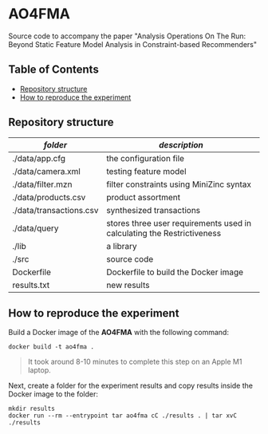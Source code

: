 # AO4FMA

Source code to accompany the paper "Analysis Operations On The Run: Beyond Static Feature Model Analysis in Constraint-based Recommenders"

## Table of Contents

- [Repository structure](#repository-structure)
- [How to reproduce the experiment](#how-to-reproduce-the-experiment)

## Repository structure

| *folder*                | *description*                                                          |
|-------------------------|------------------------------------------------------------------------|
| ./data/app.cfg          | the configuration file                                                 |
| ./data/camera.xml       | testing feature model                                                  |
| ./data/filter.mzn       | filter constraints using MiniZinc syntax                               |
| ./data/products.csv     | product assortment                                                     |
| ./data/transactions.csv | synthesized transactions                                               |
| ./data/query            | stores three user requirements used in calculating the Restrictiveness |
| ./lib                   | a library                                                              |
| ./src                   | source code                                                            |
| Dockerfile              | Dockerfile to build the Docker image                                   |
| results.txt             | new results                                                            |

## How to reproduce the experiment

Build a Docker image of the **AO4FMA** with the following command:

```shell
docker build -t ao4fma .
```

> It took around 8-10 minutes to complete this step on an Apple M1 laptop.

Next, create a folder for the experiment results and copy results inside the Docker image to the folder:

```shell
mkdir results
docker run --rm --entrypoint tar ao4fma cC ./results . | tar xvC ./results
```